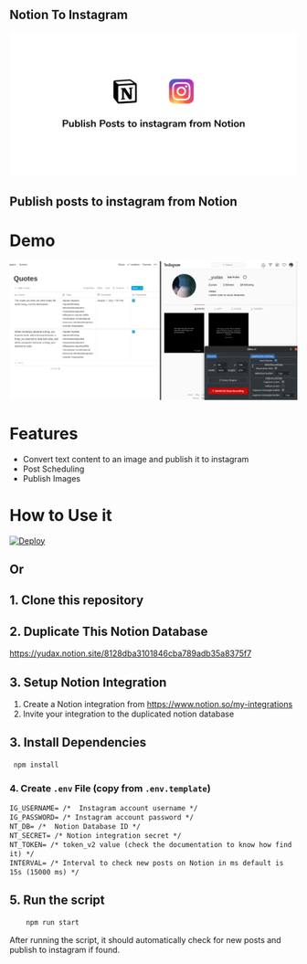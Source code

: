 ## Notion To Instagram

![instagram](./thumbnail.png)

## Publish posts to instagram from Notion

# Demo

![demo](./demo.gif)

# Features

- Convert text content to an image and publish it to instagram
- Post Scheduling
- Publish Images

# How to Use it

[![Deploy](https://www.herokucdn.com/deploy/button.svg)](https://heroku.com/deploy?template=https://github.com/yudax42/notion-instagram)

## Or

## 1. Clone this repository

## 2. Duplicate This Notion Database

https://yudax.notion.site/8128dba3101846cba789adb35a8375f7

## 3. Setup Notion Integration

1. Create a Notion integration from https://www.notion.so/my-integrations
2. Invite your integration to the duplicated notion database

## 3. Install Dependencies

```bash
 npm install
```

### 4. Create `.env` File (copy from `.env.template`)

```
IG_USERNAME= /*  Instagram account username */
IG_PASSWORD= /* Instagram account password */
NT_DB= /*  Notion Database ID */
NT_SECRET= /* Notion integration secret */
NT_TOKEN= /* token_v2 value (check the documentation to know how find it) */
INTERVAL= /* Interval to check new posts on Notion in ms default is 15s (15000 ms) */
```

## 5. Run the script

```bash
    npm run start
```

After running the script, it should automatically check for new posts and publish to instagram if found.
